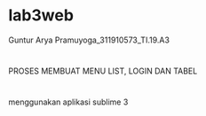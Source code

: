 # lab3web
Guntur Arya Pramuyoga_311910573_TI.19.A3
#
PROSES MEMBUAT MENU LIST, LOGIN DAN TABEL
#
menggunakan aplikasi sublime 3
#
